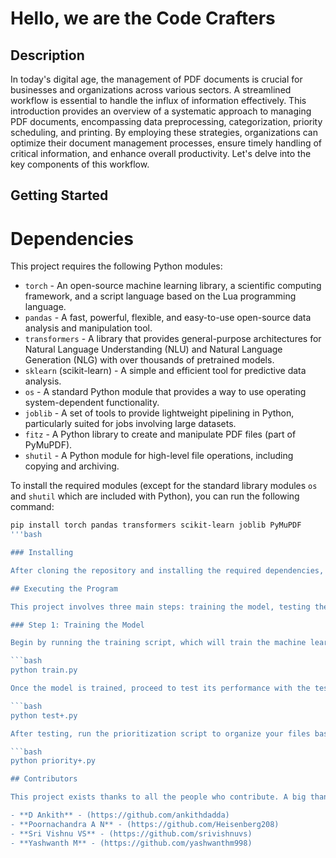 # Hello, we are the Code Crafters

## Description

In today's digital age, the management of PDF documents is crucial for businesses and organizations across various sectors. A streamlined workflow is essential to handle the influx of information effectively. This introduction provides an overview of a systematic approach to managing PDF documents, encompassing data preprocessing, categorization, priority scheduling, and printing. By employing these strategies, organizations can optimize their document management processes, ensure timely handling of critical information, and enhance overall productivity. Let's delve into the key components of this workflow.

## Getting Started

# Dependencies

This project requires the following Python modules:

- `torch` - An open-source machine learning library, a scientific computing framework, and a script language based on the Lua programming language.
- `pandas` - A fast, powerful, flexible, and easy-to-use open-source data analysis and manipulation tool.
- `transformers` - A library that provides general-purpose architectures for Natural Language Understanding (NLU) and Natural Language Generation (NLG) with over thousands of pretrained models.
- `sklearn` (scikit-learn) - A simple and efficient tool for predictive data analysis.
- `os` - A standard Python module that provides a way to use operating system-dependent functionality.
- `joblib` - A set of tools to provide lightweight pipelining in Python, particularly suited for jobs involving large datasets.
- `fitz` - A Python library to create and manipulate PDF files (part of PyMuPDF).
- `shutil` - A Python module for high-level file operations, including copying and archiving.

To install the required modules (except for the standard library modules `os` and `shutil` which are included with Python), you can run the following command:

```bash
pip install torch pandas transformers scikit-learn joblib PyMuPDF
'''bash

### Installing

After cloning the repository and installing the required dependencies, you may need to make modifications to the file paths.

## Executing the Program

This project involves three main steps: training the model, testing the model, and prioritizing files to printer based on the assigned priority. Follow these steps in order to ensure the system functions correctly:

### Step 1: Training the Model

Begin by running the training script, which will train the machine learning model on your dataset.

```bash
python train.py

Once the model is trained, proceed to test its performance with the testing script.

```bash
python test+.py

After testing, run the prioritization script to organize your files based on the priority assigned by the model.

```bash
python priority+.py

## Contributors

This project exists thanks to all the people who contribute. A big thank you to:

- **D Ankith** - (https://github.com/ankithdadda)
- **Poornachandra A N** - (https://github.com/Heisenberg208)
- **Sri Vishnu VS** - (https://github.com/srivishnuvs)
- **Yashwanth M** - (https://github.com/yashwanthm998)

